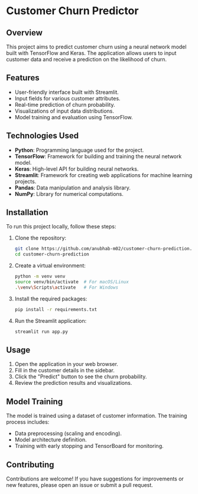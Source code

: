 # Customer Churn Predictor

## Overview
This project aims to predict customer churn using a neural network model built with TensorFlow and Keras. The application allows users to input customer data and receive a prediction on the likelihood of churn.

## Features
- User-friendly interface built with Streamlit.
- Input fields for various customer attributes.
- Real-time prediction of churn probability.
- Visualizations of input data distributions.
- Model training and evaluation using TensorFlow.

## Technologies Used
- **Python**: Programming language used for the project.
- **TensorFlow**: Framework for building and training the neural network model.
- **Keras**: High-level API for building neural networks.
- **Streamlit**: Framework for creating web applications for machine learning projects.
- **Pandas**: Data manipulation and analysis library.
- **NumPy**: Library for numerical computations.

## Installation
To run this project locally, follow these steps:

1. Clone the repository:
   ```bash
   git clone https://github.com/anubhab-m02/customer-churn-prediction.git
   cd customer-churn-prediction
   ```

2. Create a virtual environment:
   ```bash
   python -m venv venv
   source venv/bin/activate  # For macOS/Linux
   .\venv\Scripts\activate   # For Windows
   ```

3. Install the required packages:
   ```bash
   pip install -r requirements.txt
   ```

4. Run the Streamlit application:
   ```bash
   streamlit run app.py
   ```

## Usage
1. Open the application in your web browser.
2. Fill in the customer details in the sidebar.
3. Click the "Predict" button to see the churn probability.
4. Review the prediction results and visualizations.

## Model Training
The model is trained using a dataset of customer information. The training process includes:
- Data preprocessing (scaling and encoding).
- Model architecture definition.
- Training with early stopping and TensorBoard for monitoring.

## Contributing
Contributions are welcome! If you have suggestions for improvements or new features, please open an issue or submit a pull request.

